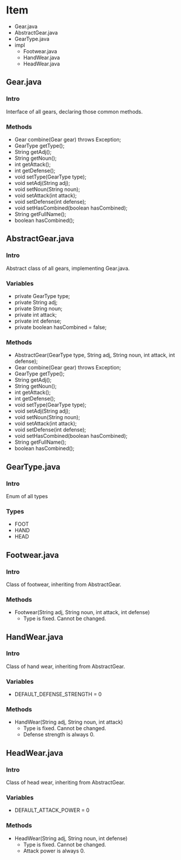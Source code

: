 # Item
* Gear.java
* AbstractGear.java
* GearType.java
* impl
    * Footwear.java
    * HandWear.java
    * HeadWear.java
    
## Gear.java
### Intro
Interface of all gears, declaring those common methods.

### Methods
* Gear combine(Gear gear) throws Exception;
* GearType getType();
* String getAdj();
* String getNoun();
* int getAttack();
* int getDefense();
* void setType(GearType type);
* void setAdj(String adj);
* void setNoun(String noun);
* void setAttack(int attack);
* void setDefense(int defense);
* void setHasCombined(boolean hasCombined);
* String getFullName();
* boolean hasCombined();

## AbstractGear.java
### Intro
Abstract class of all gears, implementing Gear.java.

### Variables
* private GearType type;
* private String adj;
* private String noun;
* private int attack;
* private int defense;
* private boolean hasCombined = false;

### Methods
* AbstractGear(GearType type, String adj, String noun, int attack, int defense);
* Gear combine(Gear gear) throws Exception;
* GearType getType();
* String getAdj();
* String getNoun();
* int getAttack();
* int getDefense();
* void setType(GearType type);
* void setAdj(String adj);
* void setNoun(String noun);
* void setAttack(int attack);
* void setDefense(int defense);
* void setHasCombined(boolean hasCombined);
* String getFullName();
* boolean hasCombined();

## GearType.java
### Intro
Enum of all types

### Types
* FOOT
* HAND
* HEAD

## Footwear.java
### Intro
Class of footwear, inheriting from AbstractGear.

### Methods
* Footwear(String adj, String noun, int attack, int defense)
    * Type is fixed. Cannot be changed.

## HandWear.java
### Intro
Class of hand wear, inheriting from AbstractGear.

### Variables
* DEFAULT_DEFENSE_STRENGTH = 0

### Methods
* HandWear(String adj, String noun, int attack)
    * Type is fixed. Cannot be changed.
    * Defense strength is always 0.
    
## HeadWear.java
### Intro
Class of head wear, inheriting from AbstractGear.

### Variables
* DEFAULT_ATTACK_POWER = 0

### Methods
* HeadWear(String adj, String noun, int defense)
    * Type is fixed. Cannot be changed.
    * Attack power is always 0.
    
